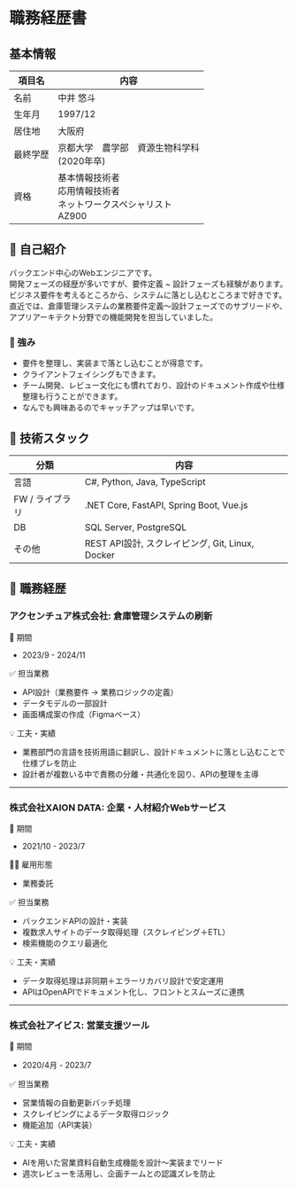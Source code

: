 # 職務経歴書

## 基本情報

|項目名|内容|
|----|----|
|名前|中井 悠斗|
|生年月|1997/12|
|居住地|大阪府|
|最終学歴|京都大学　農学部　資源生物科学科<br>(2020年卒)|
|資格|基本情報技術者<br>応用情報技術者<br>ネットワークスペシャリスト<br>AZ900|

## 👤 自己紹介

バックエンド中心のWebエンジニアです。  
開発フェーズの経歴が多いですが、要件定義 ~ 設計フェーズも経験があります。  
ビジネス要件を考えるところから、システムに落とし込むところまで好きです。
直近では、倉庫管理システムの業務要件定義〜設計フェーズでのサブリードや、アプリアーキテクト分野での機能開発を担当していました。

### 💪 強み

- 要件を整理し、実装まで落とし込むことが得意です。
- クライアントフェイシングもできます。
- チーム開発、レビュー文化にも慣れており、設計のドキュメント作成や仕様整理も行うことができます。
- なんでも興味あるのでキャッチアップは早いです。

## 🔧 技術スタック

| 分類 | 内容 |
|------|------|
| 言語 | C#, Python, Java, TypeScript |
| FW / ライブラリ | .NET Core, FastAPI, Spring Boot, Vue.js |
| DB | SQL Server, PostgreSQL |
| その他 | REST API設計, スクレイピング, Git, Linux, Docker　|

## 💼 職務経歴

### アクセンチュア株式会社: 倉庫管理システムの刷新

📆 期間

- 2023/9 - 2024/11

✅ 担当業務

- API設計（業務要件 → 業務ロジックの定義）
- データモデルの一部設計
- 画面構成案の作成（Figmaベース）

💡 工夫・実績

- 業務部門の言語を技術用語に翻訳し、設計ドキュメントに落とし込むことで仕様ブレを防止
- 設計者が複数いる中で責務の分離・共通化を図り、APIの整理を主導

---

### 株式会社XAION DATA: 企業・人材紹介Webサービス

📆 期間

- 2021/10 - 2023/7

🧑‍💻 雇用形態

- 業務委託

✅ 担当業務

- バックエンドAPIの設計・実装
- 複数求人サイトのデータ取得処理（スクレイピング＋ETL）
- 検索機能のクエリ最適化

💡 工夫・実績

- データ取得処理は非同期＋エラーリカバリ設計で安定運用
- APIはOpenAPIでドキュメント化し、フロントとスムーズに連携

---

### 株式会社アイビス: 営業支援ツール

📆 期間

- 2020/4月 - 2023/7

✅ 担当業務

- 営業情報の自動更新バッチ処理
- スクレイピングによるデータ取得ロジック
- 機能追加（API実装）

💡 工夫・実績

- AIを用いた営業資料自動生成機能を設計〜実装までリード
- 週次レビューを活用し、企画チームとの認識ズレを防止
